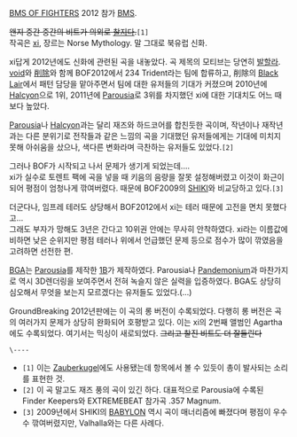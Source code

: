 [BMS OF FIGHTERS](BMS%20OF%20FIGHTERS.md) 2012 참가 [BMS](BMS.md).

<del>왠지 중간 중간의 비트가 의외로 [찰](%EB%B6%95%ED%83%81%EC%86%A1.md)[지다](%EC%B0%A8%EC%A7%80%EB%8B%A4.md).</del>`[1]`  
작곡은 [xi](xi.md), 장르는 Norse Mythology. 말 그대로 북유럽 신화.

xi답게 2012년에도 신화에 관련된 곡을 내놓았다. 곡 제목의 모티브는 당연히
[발할라](%EB%B0%9C%ED%95%A0%EB%9D%BC.md).  
[void](void.md)와 [削除](%E5%89%8A%E9%99%A4.md)와 함께 BOF2012에서 234 Trident라는
팀에 합류하고, 削除의 [Black Lair](Black%20Lair.md)에서 패턴 담당을 맡아주면서 팀에 대한 유저들의 기대가
커졌으며 2010년에 [Halcyon](Halcyon.md)으로 1위, 2011년에 [Parousia](Parousia.md)로
3위를 차지했던 xi에 대한 기대치도 어느 때보다 높았다.

[Parousia](Parousia.md)나 [Halcyon](Halcyon.md)과는 달리 재즈와 하드코어를 합친듯한 곡이며,
작년이나 재작년과는 다른 분위기로 전작들과 같은 느낌의 곡을 기대했던 유저들에게는 기대에 미치지 못해 아쉬움을 샀으나, 색다른 변화라며
극찬하는 유저들도 있었다.`[2]`

그러나 BOF가 시작되고 나서 문제가 생기게 되었는데....  
xi가 실수로 토렌트 팩에 곡을 넣을 때 키음의 음량을 잘못 설정해버렸고 이것이 화근이 되어 평점이 엄청나게 깎여버렸다. 때문에
BOF2009의 [SHIKI](SHIKI.md)와 비교당하고 있다.`[3]`

더군다나, 임프레 테러도 상당해서 BOF2012에서 xi는 테러 때문에 고전을 면치 못했다고...  
그래도 부자가 망해도 3년은 간다고 10위권 안에는 무사히 안착하였다. xi라는 이름값에 비하면 낮은 순위지만 평점 테러나 위에서 언급했던
문제 등으로 점수가 많이 깎였음을 고려하면 선전한 편.

[BGA](BGA.md)는 [Parousia](Parousia.md)를 제작한 [1B](1B.md)가 제작하였다.
Parousia나 [Pandemonium](Pandemonium.md)과 마찬가지로 역시 3D렌더링을 보여주면서 전혀 녹슬지 않은
실력을 입증하였다. BGA도 상당히 심오해서 무엇을 보는지 모르겠다는 유저들도 있었다.(...)

GroundBreaking 2012년판에는 이 곡의 롱 버전이 수록되었다. 다행히 롱 버전은 곡의 여러가지 문제가 상당히 완화되어 호평받고
있다. 이는 xi의 2번째 앨범인 Agartha에도 수록되었다. 여기서는 믹싱이 새로되었다. <del>그리고 찰진 비트도 더
잘들린다</del>

`\----`

  * `[1]` 이는 [Zauberkugel](Zauberkugel.md)에도 사용됐는데 항목에서 볼 수 있듯이 총이 발사되는 소리를 표현한 것.
  * `[2]` 이 곡 말고도 재즈 풍의 곡이 있긴 하다. 대표적으로 Parousia에 수록된 Finder Keepers와 EXTREMEBEAT 참가곡 .357 Magnum.
  * `[3]` 2009년에서 SHIKI의 [BABYLON](Babylon.md) 역시 곡이 매너리즘에 빠졌다며 평점이 우수수 깎여버렸지만, Valhalla와는 다른 사례다.

